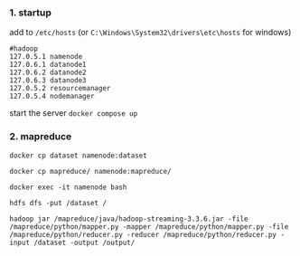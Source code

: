 ### 1. startup

add to `/etc/hosts` (or `C:\Windows\System32\drivers\etc\hosts` for windows)

```
#hadoop
127.0.5.1 namenode
127.0.6.1 datanode1
127.0.6.2 datanode2
127.0.6.3 datanode3
127.0.5.2 resourcemanager
127.0.5.4 nodemanager
```

start the server `docker compose up`

### 2. mapreduce

```docker cp dataset namenode:dataset```

```docker cp mapreduce/ namenode:mapreduce/```

```docker exec -it namenode bash```

```hdfs dfs -put /dataset /```

```hadoop jar /mapreduce/java/hadoop-streaming-3.3.6.jar -file /mapreduce/python/mapper.py -mapper /mapreduce/python/mapper.py -file /mapreduce/python/reducer.py -reducer /mapreduce/python/reducer.py -input /dataset -output /output/```
